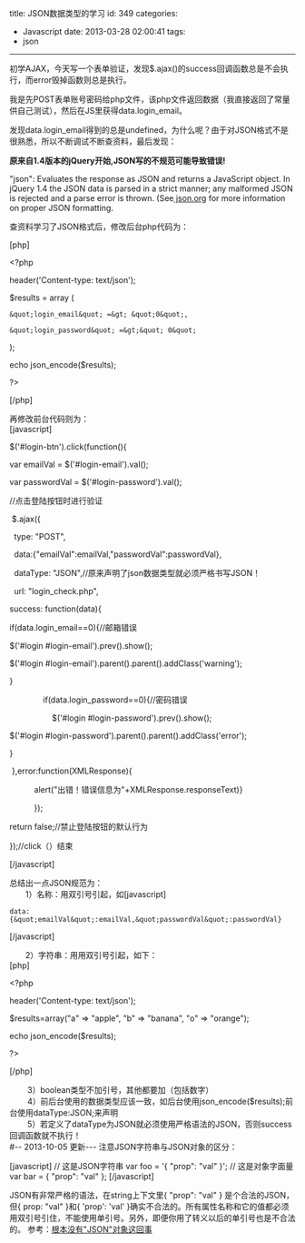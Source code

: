title: JSON数据类型的学习
id: 349
categories:
  - Javascript
date: 2013-03-28 02:00:41
tags:
  - json
---

<div>

初学AJAX，今天写一个表单验证，发现$.ajax()的success回调函数总是不会执行，而error毁掉函数则总是执行。

我是先POST表单账号密码给php文件，该php文件返回数据（我直接返回了常量供自己测试），然后在JS里获得data.login_email。

发现data.login_email得到的总是undefined，为什么呢？由于对JSON格式不是很熟悉，所以不断调试不断查资料，最后发现：

**原来自1.4版本的jQuery开始,JSON写的不规范可能导致错误!**

"json": Evaluates the response as JSON and returns a JavaScript object. In jQuery 1.4 the JSON data is parsed in a strict manner; any malformed JSON is rejected and a parse error is thrown. (See[ json.org](http://www.json.org) for more information on proper JSON formatting.

查资料学习了JSON格式后，修改后台php代码为：

[php]

&lt;?php

header('Content-type: text/json');

  $results = array (

    &quot;login_email&quot; =&gt; &quot;0&quot;,

    &quot;login_password&quot; =&gt;&quot; 0&quot;

);

echo json_encode($results);

?&gt;

[/php]
<div>再修改前台代码则为：</div>
<div>[javascript]

$('#login-btn').click(function(){

var emailVal = $('#login-email').val();

  var passwordVal = $('#login-password').val();

//点击登陆按钮时进行验证

  $.ajax({

   type: &quot;POST&quot;,

   data:{&quot;emailVal&quot;:emailVal,&quot;passwordVal&quot;:passwordVal},

   dataType: &quot;JSON&quot;,//原来声明了json数据类型就必须严格书写JSON！

   url: &quot;login_check.php&quot;,

success: function(data){

if(data.login_email==0){//邮箱错误

$('#login #login-email').prev().show();

$('#login #login-email').parent().parent().addClass('warning');

}

                if(data.login_password==0){//密码错误

                    $('#login #login-password').prev().show();

$('#login #login-password').parent().parent().addClass('error');

}

  },error:function(XMLResponse){

            alert(&quot;出错！错误信息为&quot;+XMLResponse.responseText)}

            });

return false;//禁止登陆按钮的默认行为

});//click（）结束

[/javascript]

</div>
<div></div>
<div>总结出一点JSON规范为：</div>
<div>　　1）名称：用双引号引起，如[javascript]

    data:{&quot;emailVal&quot;:emailVal,&quot;passwordVal&quot;:passwordVal}

[/javascript]

</div>
<div>　　2）字符串：用用双引号引起，如下：</div>
<div>[php]

&lt;?php

  header('Content-type: text/json');

  $results=array(&quot;a&quot; =&gt; &quot;apple&quot;, &quot;b&quot; =&gt; &quot;banana&quot;, &quot;o&quot; =&gt; &quot;orange&quot;);

  echo json_encode($results);

?&gt;

[/php]

</div>
<div>        3）boolean类型不加引号，其他都要加（包括数字）</div>
<div>        4）前后台使用的数据类型应该一致，如后台使用json_encode($results);前台使用dataType:JSON;来声明</div>
</div>
<div>        5）若定义了dataType为JSON就必须使用严格语法的JSON，否则success回调函数就不执行！</div>
<div></div>
#-- 2013-10-05 更新---
注意JSON字符串与JSON对象的区分：

[javascript]
// 这是JSON字符串
var foo = '{ &quot;prop&quot;: &quot;val&quot; }';
// 这是对象字面量
var bar = { &quot;prop&quot;: &quot;val&quot; };
[/javascript]

JSON有非常严格的语法，在string上下文里{ "prop": "val" } 是个合法的JSON，但{ prop: "val" }和{ 'prop': 'val' }确实不合法的。所有属性名称和它的值都必须用双引号引住，不能使用单引号。另外，即便你用了转义以后的单引号也是不合法的。
参考：[根本没有"JSON"对象这回事](http://www.cnblogs.com/TomXu/archive/2012/01/11/2311956.html)